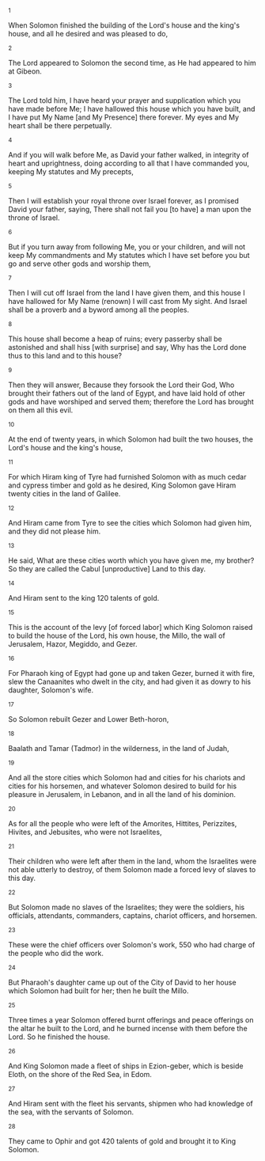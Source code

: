 <sup>1</sup> 

When Solomon finished the building of the Lord's house and the king's house, and all he desired and was pleased to do, 

<sup>2</sup> 

The Lord appeared to Solomon the second time, as He had appeared to him at Gibeon. 

<sup>3</sup> 

The Lord told him, I have heard your prayer and supplication which you have made before Me; I have hallowed this house which you have built, and I have put My Name [and My Presence] there forever. My eyes and My heart shall be there perpetually. 

<sup>4</sup> 

And if you will walk before Me, as David your father walked, in integrity of heart and uprightness, doing according to all that I have commanded you, keeping My statutes and My precepts, 

<sup>5</sup> 

Then I will establish your royal throne over Israel forever, as I promised David your father, saying, There shall not fail you [to have] a man upon the throne of Israel. 

<sup>6</sup> 

But if you turn away from following Me, you or your children, and will not keep My commandments and My statutes which I have set before you but go and serve other gods and worship them, 

<sup>7</sup> 

Then I will cut off Israel from the land I have given them, and this house I have hallowed for My Name (renown) I will cast from My sight. And Israel shall be a proverb and a byword among all the peoples. 

<sup>8</sup> 

This house shall become a heap of ruins; every passerby shall be astonished and shall hiss [with surprise] and say, Why has the Lord done thus to this land and to this house? 

<sup>9</sup> 

Then they will answer, Because they forsook the Lord their God, Who brought their fathers out of the land of Egypt, and have laid hold of other gods and have worshiped and served them; therefore the Lord has brought on them all this evil. 

<sup>10</sup> 

At the end of twenty years, in which Solomon had built the two houses, the Lord's house and the king's house, 

<sup>11</sup> 

For which Hiram king of Tyre had furnished Solomon with as much cedar and cypress timber and gold as he desired, King Solomon gave Hiram twenty cities in the land of Galilee. 

<sup>12</sup> 

And Hiram came from Tyre to see the cities which Solomon had given him, and they did not please him. 

<sup>13</sup> 

He said, What are these cities worth which you have given me, my brother? So they are called the Cabul [unproductive] Land to this day. 

<sup>14</sup> 

And Hiram sent to the king 120 talents of gold. 

<sup>15</sup> 

This is the account of the levy [of forced labor] which King Solomon raised to build the house of the Lord, his own house, the Millo, the wall of Jerusalem, Hazor, Megiddo, and Gezer. 

<sup>16</sup> 

For Pharaoh king of Egypt had gone up and taken Gezer, burned it with fire, slew the Canaanites who dwelt in the city, and had given it as dowry to his daughter, Solomon's wife. 

<sup>17</sup> 

So Solomon rebuilt Gezer and Lower Beth-horon, 

<sup>18</sup> 

Baalath and Tamar (Tadmor) in the wilderness, in the land of Judah, 

<sup>19</sup> 

And all the store cities which Solomon had and cities for his chariots and cities for his horsemen, and whatever Solomon desired to build for his pleasure in Jerusalem, in Lebanon, and in all the land of his dominion. 

<sup>20</sup> 

As for all the people who were left of the Amorites, Hittites, Perizzites, Hivites, and Jebusites, who were not Israelites, 

<sup>21</sup> 

Their children who were left after them in the land, whom the Israelites were not able utterly to destroy, of them Solomon made a forced levy of slaves to this day. 

<sup>22</sup> 

But Solomon made no slaves of the Israelites; they were the soldiers, his officials, attendants, commanders, captains, chariot officers, and horsemen. 

<sup>23</sup> 

These were the chief officers over Solomon's work, 550 who had charge of the people who did the work. 

<sup>24</sup> 

But Pharaoh's daughter came up out of the City of David to her house which Solomon had built for her; then he built the Millo. 

<sup>25</sup> 

Three times a year Solomon offered burnt offerings and peace offerings on the altar he built to the Lord, and he burned incense with them before the Lord. So he finished the house. 

<sup>26</sup> 

And King Solomon made a fleet of ships in Ezion-geber, which is beside Eloth, on the shore of the Red Sea, in Edom. 

<sup>27</sup> 

And Hiram sent with the fleet his servants, shipmen who had knowledge of the sea, with the servants of Solomon. 

<sup>28</sup> 

They came to Ophir and got 420 talents of gold and brought it to King Solomon.